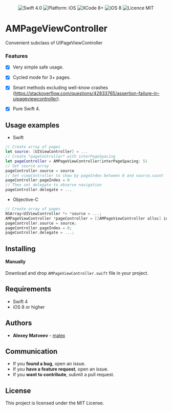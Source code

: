 <p align="center">
<img src="https://img.shields.io/badge/Swift-4.0-orange.svg" alt="Swift 4.0"/>
<img src="https://img.shields.io/badge/platform-iOS-brightgreen.svg" alt="Platform: iOS"/>
<img src="https://img.shields.io/badge/Xcode-8%2B-brightgreen.svg" alt="XCode 8+"/>
<img src="https://img.shields.io/badge/iOS-8%2B-brightgreen.svg" alt="iOS 8"/>
<img src="https://img.shields.io/badge/licence-MIT-lightgray.svg" alt="Licence MIT"/>
</a>
</p>

# AMPageViewController

Convenient subclass of UIPageViewController


### Features
- [x] Very simple safe usage.
- [x] Cycled mode for 3+ pages.
- [x] Smart methods excluding well-know crashes (https://stackoverflow.com/questions/42833765/assertion-failure-in-uipageviewcontroller).
- [x] Pure Swift 4.


## Usage examples

- Swift

```swift
// Create array of pages
let source: [UIViewController] = ...  
// Create *pageController* with interPageSpacing
let pageController = AMPageViewController(interPageSpacing: 5)
// Set source array
pageController.source = source
// Set viewController to show by pageIndex between 0 and source.count
pageController.pageIndex = 0
// Then set delegate to observe navigation
pageController.delegate = ...
```

- Objective-C

```objective-c
// Create array of pages
NSArray<UIViewController *> *source = ...;
AMPageViewController *pageController = [[AMPageViewController alloc] initWithNavigationOrientation:UIPageViewControllerNavigationOrientationHorizontal interPageSpacing:5];
pageController.source = source;
pageController.pageIndex = 0;
pageController.delegate = ...;
```


## Installing

#### Manually

Download and drop `AMPageViewController.swift` file in your project.

## Requirements

* Swift 4
* iOS 8 or higher

## Authors

* **Alexey Matveev** -  [malex](https://github.com/iospro)

## Communication

* If you **found a bug**, open an issue.
* If you **have a feature request**, open an issue.
* If you **want to contribute**, submit a pull request.

## License

This project is licensed under the MIT License.
